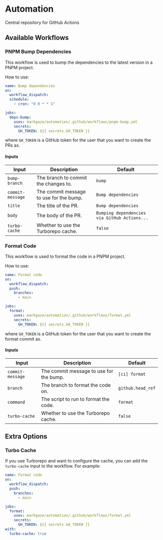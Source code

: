 # Automation

Central repository for GitHub Actions

## Available Workflows

### PNPM Bump Dependencies

This workflow is used to bump the dependencies to the latest version in a PNPM project.

How to use:

```yaml
name: Bump dependencies
on:
  workflow_dispatch:
  schedule:
    - cron: "0 0 * * 1"

jobs:
  deps-bump:
    uses: markgaze/automation/.github/workflows/pnpm-bump.yml
    secrets:
      GH_TOKEN: ${{ secrets.GH_TOKEN }}
```

where `GH_TOKEN` is a GitHub token for the user that you want to create the PRs as.

#### Inputs

| Input            | Description                             | Default                                      |
| ---------------- | --------------------------------------- | -------------------------------------------- |
| `bump-branch`    | The branch to commit the changes to.    | `bump`                                       |
| `commit-message` | The commit message to use for the bump. | `Bump dependencies`                          |
| `title`          | The title of the PR.                    | `Bump dependencies`                          |
| `body`           | The body of the PR.                     | `Bumping dependencies via GitHub Actions...` |
| `turbo-cache`    | Whether to use the Turborepo cache.     | `false`                                      |

### Format Code

This workflow is used to format the code in a PNPM project.

How to use:

```yaml
name: Format code
on:
  workflow_dispatch:
  push:
    branches:
      - main

jobs:
  format:
    uses: markgaze/automation/.github/workflows/format.yml
    secrets:
      GH_TOKEN: ${{ secrets.GH_TOKEN }}
```

where `GH_TOKEN` is a GitHub token for the user that you want to create the format commit as.

#### Inputs

| Input            | Description                             | Default           |
| ---------------- | --------------------------------------- | ----------------- |
| `commit-message` | The commit message to use for the bump. | `[ci] format`     |
| `branch`         | The branch to format the code on.       | `github.head_ref` |
| `command`        | The script to run to format the code.   | `format`          |
| `turbo-cache`    | Whether to use the Turborepo cache.     | `false`           |

## Extra Options

### Turbo Cache

If you use Turborepo and want to configure the cache, you can add the `turbo-cache` input to the workflow. For example:

```yaml
name: Format code
on:
  workflow_dispatch:
  push:
    branches:
      - main

jobs:
  format:
    uses: markgaze/automation/.github/workflows/format.yml
    secrets:
      GH_TOKEN: ${{ secrets.GH_TOKEN }}
with:
  turbo-cache: true
```
